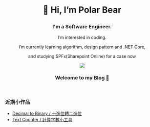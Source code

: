 # <p align="center">👋 Hi, I’m Polar Bear </p>
### <p align="center">I'm a Software Engineer.</p>
<p align="center">I’m interested in coding.</p>
<p align="center">I’m currently learning algorithm, design pattern and .NET Core,</p>
<p align="center">and studying SPFx(Sharepoint Online) for a case now</p>

<p align="center">
<a href="https://github.com/FakeStandard/">
  <img align="center" src="https://github-readme-stats.vercel.app/api/top-langs/?username=FakeStandard&layout=compact&hide=html&theme=gruvbox&hide_border=1" />
</a></p>

<!--
<a href="https://github.com/anuraghazra/github-readme-stats">
  <img align="center" src="https://github-readme-stats.vercel.app/api/pin/?username=anuraghazra&repo=github-readme-stats" />
</a>
<a href="https://github.com/anuraghazra/convoychat">
  <img align="center" src="https://github-readme-stats.vercel.app/api/pin/?username=anuraghazra&repo=convoychat" />
</a>
-->

### <p align="center">Welcome to my [Blog](https://fakestandard.github.io) 🌵</p>

<br />

<!--
<p align="center">
  <a href="mailto:rileylin.space@gmail.com">
    <img src="https://img.shields.io/badge/EMAIL-rileylin.space%40gmail.com-green?style=for-the-badge&logo=google" />
  </a>
</p>
-->

<!---
FakeStandard/FakeStandard is a ✨ special ✨ repository because its `README.md` (this file) appears on your GitHub profile.
You can click the Preview link to take a look at your changes.
--->

### 近期小作品
- [Decimal to Binary / 十進位轉二進位](https://fakestandard.github.io/DecimalToBinary/)
- [Text Counter / 計算字數小工具](https://fakestandard.github.io/blazor-text-counter/)
